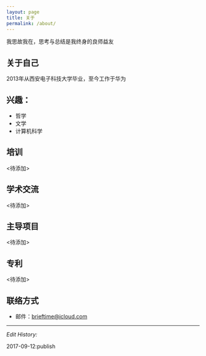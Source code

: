 ```yaml
---
layout: page
title: 关于
permalink: /about/
---
```

我思故我在，思考与总结是我终身的良师益友

## 关于自己 ##

2013年从西安电子科技大学毕业，至今工作于华为

## 兴趣：

- 哲学
- 文学
- 计算机科学

## 培训 ##

<待添加>

## 学术交流 ##

<待添加>

## 主导项目	##

<待添加>

## 专利 ##

<待添加> 

## 联络方式 ##

- 邮件：brieftime@icloud.com

-----

*Edit History:* 

2017-09-12:publish
 

